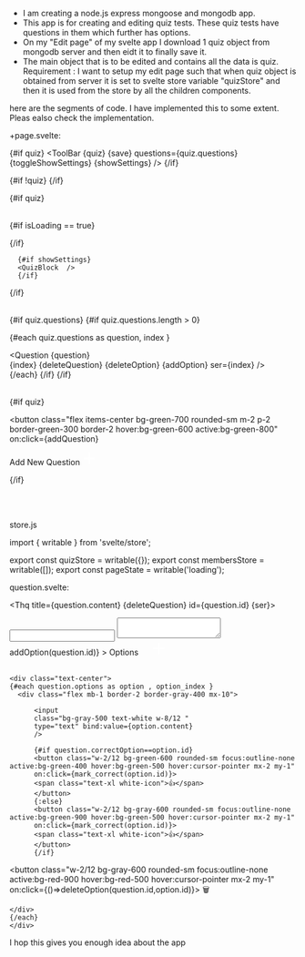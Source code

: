 - I am creating a node.js express mongoose and mongodb app.
- This app is for creating and editing quiz tests. These quiz tests have questions in them which further has options.
- On my "Edit page" of my svelte app I download 1 quiz object from mongodb server and then eidt it to finally save it.
- The main object that is to be edited and contains all the data is quiz. 
Requirement : I want to setup my edit page such that when quiz object is obtained from server it is set to svelte store variable "quizStore" and then it is used from the store by all the children components. 

here are the segments of code. I have implemented this to some extent. Pleas ealso check the implementation.

+page.svelte:
<script>
import update from "./update.js";
import { v4 as uuidv4 } from 'uuid';
import Question from './question/Question.svelte';
import { getMCQ , getOption} from "./getMCQ.js";
import QuizBlock from "./settings/QuizBlock.svelte";
import Nav from '$lib/nav/Nav.svelte';
import Footer from '$lib/cmp/Footer.svelte';
// import { page } from '$app/stores';
import { BASE_URL } from '$lib/js/config.js';
import { toast } from '@zerodevx/svelte-toast';
import ToolBar from './toolbar/ToolBar.svelte';
import { onMount } from 'svelte';
import ajaxPost from "$lib/js/ajaxPost.js";
import { quizStore , membersStore } from './store';
import Loading from '$lib/cmp/Loading.svelte';

let quiz;
let members;
// let questions = [];
quizStore.subscribe(value => quiz = value);
membersStore.subscribe(value => members = Object.values(value));

let isLoading = false;
let showSettings = true;


function toggleShowSettings(){
      showSettings = !showSettings;
}

function unPublish(){
      quiz.published = false;
      // console.log("quiz.published",quiz.published);
}
onMount(async ()=>{

  try {
      // const token =  localStorage.getItem("token");    
      const quizId = new URLSearchParams(location.search).get("quizId");
             //----------------------------------

      const resp = await ajaxPost(`${BASE_URL}/quiz/find`,{quizId});
            // debugger;
                if (resp.ok == true) {
                const data = await resp.json();
                const {incommingQuiz, incommingMembers } = data;
            // debugger;
                  quizStore.update(() => ({ ... incommingQuiz }));
                  membersStore.update(() => ({ ...incommingMembers }));
                  //--these are user members and not quiz members
                  members = incommingMembers;
                }else {
                      toast.push("failed to open");
                }  
          
    } catch (error) {
      // console.error(error);
    }
});
///////////////////////////////////////////////////
async function  addQuestion (){
    const question   = getMCQ( uuidv4());
    quiz.questions.push(question);
    quiz = quiz; ///
    unPublish();
    toast.push("New Question Added!");
}

/////////////////////////////////////
async function deleteQuestion(id) {
    const index = quiz.questions.findIndex(question => question.id === id);
    if (index !== -1) {
        quiz.questions.splice(index, 1);
        quiz = quiz;    
    }
}
/////////////////////////////////////////

const save = async ()=>{
    isLoading = true; 
    //--Very important else the quiz.questions and the questions will be out of sync;
//     quiz.questions = questions;
    // debugger;
    const resp = await ajaxPost(`${BASE_URL}/quiz/update`,{quiz});
      if (resp.ok == true) {
            const data = await resp.json();
            isLoading = false; 
            toast.push("Quiz Saved"); 
        }else {
          const data = await resp.json();
      //     console.log(data);
            isLoading = false;
            toast.push("failed to save");
      }// if ends

}

const addOption = (qid)=>{
  const index = quiz.questions.findIndex(question => question.id === qid);
    if (index !== -1) {
        const op = getOption(); //get option    
        quiz.questions[index].options.push(op);
        quiz = quiz;    
            unPublish();
    }
}

//--instead of using index use id


function deleteOption(questionId, optionId) {
    // Find the question with the given questionId
    let question = quiz.questions.find(q => q.id === questionId);
    if (question) {
        // Find the index of the option with the given optionId
        let optionIndex = question.options.findIndex(o => o.id === optionId);
        if (optionIndex !== -1) {
            // Remove the option from the options array
            question.options.splice(optionIndex, 1);
              unPublish();
        }
    }
}

</script>

<Nav/>

 
{#if quiz}
<ToolBar {quiz} {save} questions={quiz.questions} {toggleShowSettings}
{showSettings} />
{/if}



<div class="bg-gray-800 text-white m-0 px-8  min-h-screen w-full">




{#if !quiz}
<Loading  />
{/if}

{#if quiz}
<br>
<br>


{#if isLoading == true}
<div class= "animate-spin w-8 h-8 border-white rounded-full border-b-8 mx-auto ">
</div>
{/if}

<br>

      {#if showSettings}
      <QuizBlock  />
      {/if}
{/if}







<br>
{#if quiz.questions}
{#if quiz.questions.length > 0}
<br>


{#each quiz.questions as question, index }

<Question 
            {question}  
            {index} 
            {deleteQuestion}
            {deleteOption}
            {addOption}
            ser={index}
/>
<br>
{/each}
{/if}
{/if}


<br>
{#if quiz}

<button class="flex items-center bg-green-700 rounded-sm m-2 p-2 border-green-300 border-2 hover:bg-green-600 active:bg-green-800"
   on:click={addQuestion} 
>
  <span class="text-white mr-2">Add New Question</span>
  <svg viewBox="0 0 24 24" xmlns="http://www.w3.org/2000/svg" width="24" height="24">
    <path d="M12 2v20m10-10H2" stroke="white" stroke-width="3" fill="none"/>
  </svg>
</button>
<br>

{/if}



<br>
<br> 
</div><!--app-->


<Footer />

store.js

import { writable } from 'svelte/store';

export const quizStore = writable({});
export const membersStore = writable([]);
export const pageState = writable('loading');

question.svelte:
<script>
import Thq from "./Thq.svelte";
import FormRow from "../FormRow.svelte";
import { fade } from 'svelte/transition';

export let question;
export let addOption;
export let deleteOption;
export let index;
export let deleteQuestion;
export let ser;
const mark_correct = (option_id)=>{
question.correctOption = option_id;
}

</script>

<Thq title={question.content} {deleteQuestion} id={question.id} {ser}>

<div in:fade={{ delay: 300 }} out:fade={{ delay: 300 }} 
 class="border-2 border-gray-500 p-1 m-0 mt-0" >


<FormRow title="Question">
<input type="text" class="w-full bg-gray-700 color-white"
bind:value={question.content} >
</FormRow>

<FormRow title="Explanation">
<textarea class="w-full bg-gray-700 color-white"
bind:value={question.explanation}></textarea>
</FormRow>

<br/>
<!-- svelte-ignore a11y-click-events-have-key-events -->
<div class="flex bg-green-600 m-2 p-2 w-2/12 rounded-sm focus:outline-none active:bg-green-400 hover:bg-green-500 hover:cursor-pointer"
on:click={()=>addOption(question.id)}
>
<span class="">Options</span> &nbsp;&nbsp;&nbsp;&nbsp;
<svg viewBox="0 0 24 24" xmlns="http://www.w3.org/2000/svg" width="24" height="24">
    <path d="M12 2v20m10-10H2" stroke="white" stroke-width="3" fill="none"/>
</svg>
</div>

<br/>

    <div class="text-center">
    {#each question.options as option , option_index }
      <div class="flex mb-1 border-2 border-gray-400 mx-10">    
          
          <input
          class="bg-gray-500 text-white w-8/12 " 
          type="text" bind:value={option.content} 
          />
          
          {#if question.correctOption==option.id}
          <button class="w-2/12 bg-green-600 rounded-sm focus:outline-none active:bg-green-400 hover:bg-green-500 hover:cursor-pointer mx-2 my-1"
          on:click={mark_correct(option.id)}>
          <span class="text-xl white-icon">👍</span>  
          </button>
          {:else}
          <button class="w-2/12 bg-gray-600 rounded-sm focus:outline-none active:bg-green-900 hover:bg-green-500 hover:cursor-pointer mx-2 my-1"
          on:click={mark_correct(option.id)}>
          <span class="text-xl white-icon">👍</span>
          </button>
          {/if}
          
<button class="w-2/12 bg-gray-600 rounded-sm focus:outline-none active:bg-red-900 hover:bg-red-500 hover:cursor-pointer mx-2 my-1"
          on:click={()=>deleteOption(question.id,option.id)}>
          <span class="text-xl">🗑️</span>
</button>

    </div>
    {/each}
    </div>

</div>

</Thq>

I hop this gives you enough idea about the app